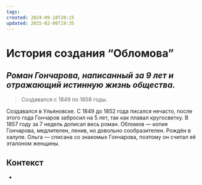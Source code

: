 ```yaml
---
tags: 
created: 2024-09-18T20:15
updated: 2025-02-06T19:35
---
```

# История создания “Обломова”

## ***Роман Гончарова, написанный за 9 лет и отражающий истинную жизнь общества.***

> Создавался с 1849 по 1858 годы.

Создавался в Ульяновске.
С 1849 до 1852 года писался нечасто, после этого года Гончаров забросил на 5 лет, так как плавал кругосветку. В 1857 году за 7 недель дописал весь роман.
Обломов — копия Гончарова, медлителен, ленив, но довольно сообразителен. Рождён в халупе.
Ольга — списана со знакомых Гончарова, поэтому он считал её эталоном женщины.
## Контекст
- 

